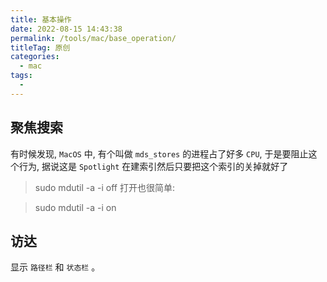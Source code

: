 ```yaml
---
title: 基本操作
date: 2022-08-15 14:43:38
permalink: /tools/mac/base_operation/
titleTag: 原创
categories:
  - mac
tags:
  - 
---
```


## 聚焦搜索
有时候发现, `MacOS` 中, 有个叫做 `mds_stores` 的进程占了好多 `CPU`, 于是要阻止这个行为, 据说这是 `Spotlight` 在建索引然后只要把这个索引的关掉就好了

> sudo mdutil -a -i off
打开也很简单:

> sudo mdutil -a -i on

## 访达
显示 `路径栏` 和 `状态栏` 。